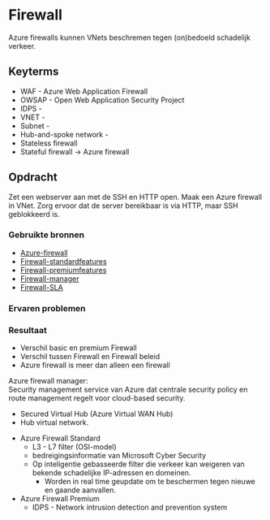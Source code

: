 # Firewall
Azure firewalls kunnen VNets beschremen tegen (on)bedoeld schadelijk verkeer.

## Keyterms
* WAF - Azure Web Application Firewall
* OWSAP - Open Web Application Security Project
* IDPS - 
* VNET - 
* Subnet - 
* Hub-and-spoke network - 
* Stateless firewall 
* Stateful firewall 
    -> Azure firewall

## Opdracht
Zet een webserver aan met de SSH en HTTP open. Maak een Azure firewall in VNet. Zorg ervoor dat de server bereikbaar is via HTTP, maar SSH geblokkeerd is. 

### Gebruikte bronnen
- [Azure-firewall](https://docs.microsoft.com/en-us/azure/firewall/overview)
- [Firewall-standardfeatures](https://docs.microsoft.com/en-us/azure/firewall/features)
- [Firewall-premiumfeatures](https://docs.microsoft.com/en-us/azure/firewall/premium-features)
- [Firewall-manager](https://docs.microsoft.com/en-us/azure/firewall-manager/overview)
- [Firewall-SLA](https://azure.microsoft.com/nl-nl/support/legal/sla/azure-firewall/v1_1/)

### Ervaren problemen


### Resultaat
- Verschil basic en premium Firewall
- Verschil tussen Firewall en Firewall beleid
- Azure firewall is meer dan alleen een firewall

Azure firewall manager: <br/>
Security management service van Azure dat centrale security policy en route management regelt voor cloud-based security. 
- Secured Virtual Hub (Azure Virtual WAN Hub)
- Hub virtual network. 

* Azure Firewall Standard
    * L3 - L7 filter (OSI-model)
    * bedreigingsinformatie van Microsoft Cyber Security
    * Op inteligentie gebasseerde filter die verkeer kan weigeren van bekende schadelijke IP-adressen en domeinen. 
        * Worden in real time geupdate om te beschermen tegen nieuwe en gaande aanvallen. 
* Azure Firewall Premium 
    * IDPS - Network intrusion detection and prevention system